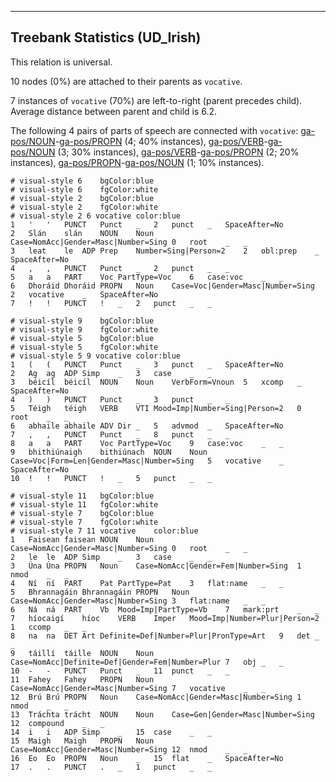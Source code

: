 

--------------------------------------------------------------------------------

## Treebank Statistics (UD_Irish)

This relation is universal.

10 nodes (0%) are attached to their parents as `vocative`.

7 instances of `vocative` (70%) are left-to-right (parent precedes child).
Average distance between parent and child is 6.2.

The following 4 pairs of parts of speech are connected with `vocative`: [ga-pos/NOUN]()-[ga-pos/PROPN]() (4; 40% instances), [ga-pos/VERB]()-[ga-pos/NOUN]() (3; 30% instances), [ga-pos/VERB]()-[ga-pos/PROPN]() (2; 20% instances), [ga-pos/PROPN]()-[ga-pos/NOUN]() (1; 10% instances).


~~~ conllu
# visual-style 6	bgColor:blue
# visual-style 6	fgColor:white
# visual-style 2	bgColor:blue
# visual-style 2	fgColor:white
# visual-style 2 6 vocative	color:blue
1	'	'	PUNCT	Punct	_	2	punct	_	SpaceAfter=No
2	Slán	slán	NOUN	Noun	Case=NomAcc|Gender=Masc|Number=Sing	0	root	_	_
3	leat	le	ADP	Prep	Number=Sing|Person=2	2	obl:prep	_	SpaceAfter=No
4	,	,	PUNCT	Punct	_	2	punct	_	_
5	a	a	PART	Voc	PartType=Voc	6	case:voc	_	_
6	Dhoráid	Dhoráid	PROPN	Noun	Case=Voc|Gender=Masc|Number=Sing	2	vocative	_	SpaceAfter=No
7	!	!	PUNCT	!	_	2	punct	_	_

~~~


~~~ conllu
# visual-style 9	bgColor:blue
# visual-style 9	fgColor:white
# visual-style 5	bgColor:blue
# visual-style 5	fgColor:white
# visual-style 5 9 vocative	color:blue
1	(	(	PUNCT	Punct	_	3	punct	_	SpaceAfter=No
2	Ag	ag	ADP	Simp	_	3	case	_	_
3	béicíl	béicíl	NOUN	Noun	VerbForm=Vnoun	5	xcomp	_	SpaceAfter=No
4	)	)	PUNCT	Punct	_	3	punct	_	_
5	Téigh	téigh	VERB	VTI	Mood=Imp|Number=Sing|Person=2	0	root	_	_
6	abhaile	abhaile	ADV	Dir	_	5	advmod	_	SpaceAfter=No
7	,	,	PUNCT	Punct	_	8	punct	_	_
8	a	a	PART	Voc	PartType=Voc	9	case:voc	_	_
9	bhithiúnaigh	bithiúnach	NOUN	Noun	Case=Voc|Form=Len|Gender=Masc|Number=Sing	5	vocative	_	SpaceAfter=No
10	!	!	PUNCT	!	_	5	punct	_	_

~~~


~~~ conllu
# visual-style 11	bgColor:blue
# visual-style 11	fgColor:white
# visual-style 7	bgColor:blue
# visual-style 7	fgColor:white
# visual-style 7 11 vocative	color:blue
1	Faisean	faisean	NOUN	Noun	Case=NomAcc|Gender=Masc|Number=Sing	0	root	_	_
2	le	le	ADP	Simp	_	3	case	_	_
3	Úna	Úna	PROPN	Noun	Case=NomAcc|Gender=Fem|Number=Sing	1	nmod	_	_
4	Ní	ní	PART	Pat	PartType=Pat	3	flat:name	_	_
5	Bhrannagáin	Bhrannagáin	PROPN	Noun	Case=NomAcc|Gender=Masc|Number=Sing	3	flat:name	_	_
6	Ná	ná	PART	Vb	Mood=Imp|PartType=Vb	7	mark:prt	_	_
7	híocaigí	híoc	VERB	Imper	Mood=Imp|Number=Plur|Person=2	1	ccomp	_	_
8	na	na	DET	Art	Definite=Def|Number=Plur|PronType=Art	9	det	_	_
9	táillí	táille	NOUN	Noun	Case=NomAcc|Definite=Def|Gender=Fem|Number=Plur	7	obj	_	_
10	-	-	PUNCT	Punct	_	11	punct	_	_
11	Fahey	Fahey	PROPN	Noun	Case=NomAcc|Gender=Masc|Number=Sing	7	vocative	_	_
12	Brú	Brú	PROPN	Noun	Case=NomAcc|Gender=Masc|Number=Sing	1	nmod	_	_
13	Tráchta	trácht	NOUN	Noun	Case=Gen|Gender=Masc|Number=Sing	12	compound	_	_
14	i	i	ADP	Simp	_	15	case	_	_
15	Maigh	Maigh	PROPN	Noun	Case=NomAcc|Gender=Masc|Number=Sing	12	nmod	_	_
16	Eo	Eo	PROPN	Noun	_	15	flat	_	SpaceAfter=No
17	.	.	PUNCT	.	_	1	punct	_	_

~~~


